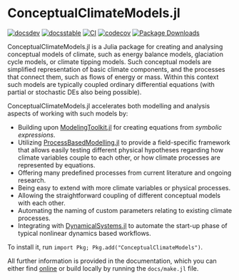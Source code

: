 # ConceptualClimateModels.jl

[![docsdev](https://img.shields.io/badge/docs-dev-lightblue.svg)](https://juliadynamics.github.io/ProcessBasedModelling,jl/dev/)
[![docsstable](https://img.shields.io/badge/docs-stable-blue.svg)](https://juliadynamics.github.io/ConceptualClimateModels.jl/stable/)
[![CI](https://github.com/JuliaDynamics/ConceptualClimateModels.jl/workflows/CI/badge.svg)](https://github.com/JuliaDynamics/ConceptualClimateModels.jl/actions?query=workflow%3ACI)
[![codecov](https://codecov.io/gh/JuliaDynamics/ConceptualClimateModels.jl/branch/main/graph/badge.svg)](https://codecov.io/gh/JuliaDynamics/ConceptualClimateModels.jl)
[![Package Downloads](https://shields.io/endpoint?url=https://pkgs.genieframework.com/api/v1/badge/ProcessBasedModelling)](https://pkgs.genieframework.com?packages=ProcessBasedModelling)

ConceptualClimateModels.jl is a Julia package for creating and analysing conceptual
models of climate, such as energy balance models, glaciation cycle models, or climate tipping models.
Such conceptual models are simplified representation of basic climate components,
and the processes that connect them, such as flows of energy or mass.
Within this context such models are typically coupled ordinary differential
equations (with partial or stochastic DEs also being possible).

ConceptualClimateModels.jl accelerates both modelling and analysis aspects of working
with such models by:

- Building upon [ModelingToolkit.jl](https://docs.sciml.ai/ModelingToolkit/stable/)
  for creating equations from _symbolic expressions_.
- Utilizing [ProcessBasedModelling.jl](https://github.com/JuliaDynamics/ProcessBasedModelling.jl?tab=readme-ov-file)
  to provide a field-specific framework that allows easily testing different physical
  hypotheses regarding how climate variables couple to each
  other, or how climate processes are represented by equations.
- Offering many predefined processes from current literature and ongoing research.
- Being easy to extend with more climate variables or physical processes.
- Allowing the straightforward coupling of different conceptual models with each other.
- Automating the naming of custom parameters relating to existing climate processes.
- Integrating with [DynamicalSystems.jl](https://juliadynamics.github.io/DynamicalSystemsDocs.jl/dynamicalsystems/dev/)
  to automate the start-up phase of typical nonlinear dynamics based workflows.

To install it, run `import Pkg; Pkg.add("ConceptualClimateModels")`.

All further information is provided in the documentation, which you can either find
[online](https://juliadynamics.github.io/ConceptualClimateModels.jl/stable/) or build
locally by running the `docs/make.jl` file.
